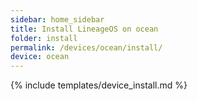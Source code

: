 ```yaml
---
sidebar: home_sidebar
title: Install LineageOS on ocean
folder: install
permalink: /devices/ocean/install/
device: ocean
---
```

{% include templates/device_install.md %}
